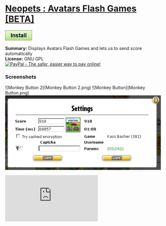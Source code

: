 # [Neopets : Avatars Flash Games [BETA]](.)

[![Install](../../resources/image/install_button.jpg)](../../../../raw/master/scripts/Neopets_Avatars_Flash_Games_BETA/127882.user.js)

**Summary:** Displays Avatars Flash Games and lets us to send score automatically<br />
**License:** GNU GPL<br />
[![PayPal - The safer, easier way to pay online!](https://www.paypalobjects.com/en_US/i/btn/btn_donate_SM.gif "PayPal - The safer, easier way to pay online!")](http://goo.gl/Fv19S)

### Screenshots
![Monkey Button 2](Monkey Button 2.png)
![Monkey Button](Monkey Button.png)
![Settings](Settings.png)

![Daily installs](http://gm.wesley.eti.br/count.php?type=image&id=scripts/Neopets_Avatars_Flash_Games_BETA/127882.user.js)
